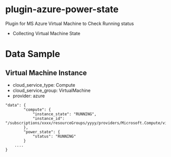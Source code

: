 # plugin-azure-power-state
Plugin for MS Azure Virtual Machine to Check Running status
- Collecting Virtual Machine State


# Data Sample

## Virtual Machine Instance

- cloud_service_type: Compute
- cloud_service_group: VirtualMachine
- provider: azure

~~~
"data": {
        "compute": {
            "instance_state": "RUNNING",
            "instance_id": "/subscriptions/xxxx/resourceGroups/yyyy/providers/Microsoft.Compute/virtualMachines/zzz"
        },
        "power_state": {
            "status": "RUNNING"
        }    
	....
}
~~~
